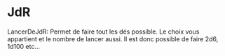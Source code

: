 # JdR
LancerDeJdR: Permet de faire tout les dés possible. Le choix vous appartient et le nombre de lancer aussi. Il est donc possible de faire 2d6, 1d100 etc...
